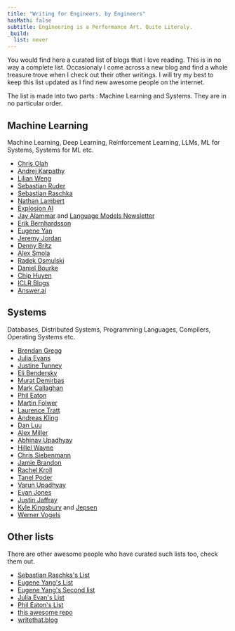 ```yaml
---
title: "Writing for Engineers, by Engineers"
hasMath: false
subtitle: Engineering is a Performance Art. Quite Literaly.  
_build:
  list: never
---
```

You would find here a curated list of blogs that I love reading. This is in no way a complete list. 
Occasionaly I come across a new blog and find a whole treasure trove when I check out their other writings. I will try my best to keep this list updated as I find new awesome people on the internet. 

The list is made into two parts : Machine Learning and Systems. They are in no particular order. 
## Machine Learning 
Machine Learning, Deep Learning, Reinforcement Learning, LLMs, ML for Systems, Systems for ML etc. 
- [Chris Olah](https://colah.github.io/)
- [Andrej Karpathy](https://karpathy.ai/)
- [Lilian Weng](https://lilianweng.github.io/lil-log/) 
- [Sebastian Ruder](https://ruder.io/)
- [Sebastian Raschka](https://sebastianraschka.com/blog/) 
- [Nathan Lambert](https://www.interconnects.ai/) 
- [Explosion AI](https://explosion.ai/) 
- [Jay Alammar](https://jalammar.github.io/) and [Language Models Newsletter](https://newsletter.languagemodels.co/)
- [Erik Bernhardsson](https://erikbern.com/) 
- [Eugene Yan](https://eugeneyan.com/writing/aireadingclub/) 
- [Jeremy Jordan](https://www.jeremyjordan.me/distributed-training/) 
- [Denny Britz](https://dennybritz.com/) 
- [Alex Smola](https://alex.smola.org/blog.html) 
- [Radek Osmulski](https://radekosmulski.com/) 
- [Daniel Bourke](https://www.mrdbourke.com/) 
- [Chip Huyen](https://huyenchip.com/blog/) 
- [ICLR Blogs](https://iclr-blogposts.github.io/2025/blog/index.html)
- [Answer.ai]( https://www.answer.ai/posts)
## Systems  
Databases, Distributed Systems, Programming Languages, Compilers, Operating Systems etc. 
- [Brendan Gregg](https://www.brendangregg.com/blog) 
- [Julia Evans](https://jvns.ca)
- [Justine Tunney](https://justine.lol) 
- [Eli Bendersky](https://eli.thegreenplace.net/) 
- [Murat Demirbas](https://muratbuffalo.blogspot.com/) 
- [Mark Callaghan](http://smalldatum.blogspot.com/) 
- [Phil Eaton](https://eatonphil.com/blog.html) 
- [Martin Folwer](https://martinfowler.com)
- [Laurence Tratt](https://tratt.net/laurie/blog/archive.html)
- [Andreas Kling](https://awesomekling.github.io/) 
- [Dan Luu](https://danluu.com/) 
- [Alex Miller](https://transactional.blog) 
- [Abhinav Upadhyay](https://blog.codingconfessions.com) 
- [Hillel Wayne](https://www.hillelwayne.com/) 
- [Chris Siebenmann](https://utcc.utoronto.ca/~cks/space/blog/)
- [Jamie Brandon](https://scattered-thoughts.net/) 
- [Rachel Kroll](https://rachelbythebay.com/w/) 
- [Tanel Poder](https://tanelpoder.com)
- [Varun Upadhyay](https://distributed-computing-musings.com) 
- [Evan Jones](https://www.evanjones.ca/) 
- [Justin Jaffray](https://buttondown.com/jaffray/archive/)
- [Kyle Kingsbury](https://aphyr.com/posts) and [Jepsen](https://jepsen.io/analyses)
- [Werner Vogels](https://www.allthingsdistributed.com) 
## Other lists 
There are other awesome people who have curated such lists too, check them out.
- [Sebastian Raschka's List](https://magazine.sebastianraschka.com/recommendations)
- [Eugene Yang's List](https://github.com/eugeneyan/applied-ml)
- [Eugene Yang's Second list](https://applyingml.com)
- [Julia Evan's List](https://jvns.ca/blogroll/)
- [Phil Eaton's List](https://eatonphil.com/blogs.html) 
- [this awesome repo](https://github.com/kilimchoi/engineering-blogs)
- [writethat.blog](https://writethat.blog)


